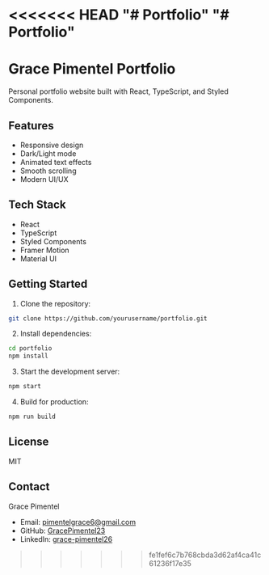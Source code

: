 <<<<<<< HEAD
"# Portfolio" 
"# Portfolio" 
=======
# Grace Pimentel Portfolio

Personal portfolio website built with React, TypeScript, and Styled Components.

## Features

- Responsive design
- Dark/Light mode
- Animated text effects
- Smooth scrolling
- Modern UI/UX

## Tech Stack

- React
- TypeScript
- Styled Components
- Framer Motion
- Material UI

## Getting Started

1. Clone the repository:
```bash
git clone https://github.com/yourusername/portfolio.git
```

2. Install dependencies:
```bash
cd portfolio
npm install
```

3. Start the development server:
```bash
npm start
```

4. Build for production:
```bash
npm run build
```

## License

MIT

## Contact

Grace Pimentel
- Email: pimentelgrace6@gmail.com
- GitHub: [GracePimentel23](https://github.com/GracePimentel23/)
- LinkedIn: [grace-pimentel26](https://www.linkedin.com/in/grace-pimentel26)
>>>>>>> fe1fef6c7b768cbda3d62af4ca41c61236f17e35
